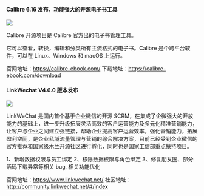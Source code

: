#### Calibre 6.16 发布，功能强大的开源电子书工具

![](https://img.wendingding.vip/wx/2023040903.png)

Calibre 开源项目是 Calibre 官方出的电子书管理工具。

它可以查看，转换，编辑和分类所有主流格式的电子书。Calibre 是个跨平台软件，可以在 Linux、Windows 和 macOS 上运行。

官网地址：https://calibre-ebook.com/
下载地址：https://calibre-ebook.com/download


#### LinkWechat V4.6.0 版本发布


![](https://img.wendingding.vip/wx/2023040701.png)

LinkWeChat 是国内首个基于企业微信的开源 SCRM，在集成了企微强大的开放能力的基础上，进一步升级拓展灵活高效的客户运营能力及多元化精准营销能力，让客户与企业之间建立强链接，帮助企业提高客户运营效率，强化营销能力，拓展盈利空间，是企业私域流量管理与营销的综合解决方案，目前已经受到企业微信的官方推荐和国家级木兰开源社区进行孵化，同时也是国家工信部重点扶持项目。

1、新增数据权限与员工绑定
2、移除数据权限与角色绑定
3、修复朋友圈、部分活码下载异常等相关 bug, 相关功能优化

官网地址：https://www.linkwechat.net/
社区地址：http://community.linkwechat.net/#/index
